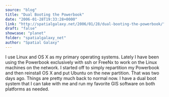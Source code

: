 ```yaml
---
source: "blog"
title: "Dual Booting the Powerbook"
date: "2006-01-28T19:33:28+0000"
link: "http://spatialgalaxy.net/2006/01/28/dual-booting-the-powerbook/"
draft: "false"
showcase: "planet"
folder: "spatialgalaxy_net"
author: "Spatial Galaxy"
---
```


I use Linux and OS X as my primary operating systems. Lately I have been using the Powerbook exclusively with ssh or FreeNx to work on the Linux machines on the network.
I started off to simply repartition my Powerbook and then reinstall OS X and put Ubuntu on the new partition. That was two days ago. Things are pretty much back to normal now. I have a dual boot system that I can take with me and run my favorite GIS software on both platforms as needed.
